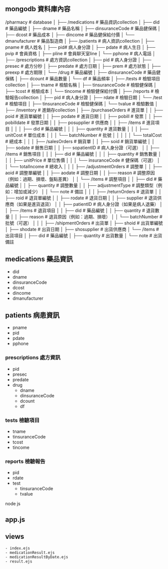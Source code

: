 
## mongodb 資料庫內容
/pharmacy # database
│
├── /medications # 藥品資訊collection
│    ├── did # 藥品編號
│    ├── dname # 藥品名稱
│    ├── dinsuranceCode # 藥品健保碼
│    ├── dcost # 藥品成本
│    ├── dincome # 藥品健保給付價
│    └── dmanufacturer # 藥品製造商
│
├── /patients  # 病人資訊collection
│    ├── pname # 病人姓名
│    ├── pid# 病人身分證
│    ├── pdate # 病人生日
│    ├── pvip # 會員資格
│    ├── pline # 會員聊天室line
│    └── pphone # 病人電話
│
├── /prescriptions  # 處方資訊collection
│    ├── pid # 病人身分證
│    ├── presec # 處方分秒
│    ├── predate # 處方日期
│    ├── prem # 處方狀態
│    ├── preexp # 處方期限
│    └── /drug # 藥品編號
│         ├── dinsuranceCode # 藥品健保碼
│         ├── dcount # 藥品數量
│         └── df # 藥品頻率
│
├── /tests  # 檢驗項目collection
│    ├── tname # 檢驗名稱
│    ├── tinsuranceCode # 檢驗健保碼
│    ├── tcost # 檢驗成本
│    └── tincome # 檢驗健保給付價
│
├── /reports # 檢驗報告collection
│    ├── pid # 病人身分證
│    ├── rdate # 檢驗日期
│    └── /test # 檢驗項目
│         ├── tinsuranceCode # 檢驗健保碼
│         └──  tvalue # 檢驗數值
│
├── /inventory # 進銷存collection
│    ├── /purchaseOrders # 進貨單
│    │    ├── poid # 進貨單編號
│    │    ├── podate # 進貨日期
│    │    ├── pobill # 發票
│    │    ├── pobilldate # 發票日期
│    │    ├── posupplier # 供應商
│    │    ├── /items # 進貨項目
│    │    │    ├── did # 藥品編號
│    │    │    ├── quantity # 進貨數量
│    │    │    ├── unitCost # 單位成本
│    │    │    └── batchNumber # 批號
│    │    │
│    │    └── totalCost # 總成本
│    │
│    ├── /salesOrders # 銷貨單
│    │    ├── soid # 銷貨單編號
│    │    ├── sodate # 銷售日期
│    │    ├── sopatientID # 病人身分證（可選）
│    │    ├── /items # 銷售項目
│    │    │    ├── did # 藥品編號
│    │    │    ├── quantity # 銷售數量
│    │    │    ├── unitPrice # 單位售價
│    │    │    └── insuranceCode # 健保碼（可選）
│    │    └── totalIncome # 總收入
│    │
│    ├── /adjustmentOrders # 調整單
│    │    ├── aoid # 調整單編號
│    │    ├── aodate # 調整日期
│    │    ├── reason # 調整原因（例如：過期、損壞、盤點差異）
│    │    └── /items # 調整項目
│    │         ├── did # 藥品編號
│    │         ├── quantity # 調整數量
│    │         ├── adjustmentType # 調整類型（例如：增加或減少）
│    │         └── note # 備註
│    │
│    ├── /returnOrders # 退貨單
│    │    ├── roid # 退貨單編號
│    │    ├── rodate # 退貨日期
│    │    ├── supplier # 退貨供應商（如果是進貨退貨）
│    │    ├── patientID # 病人身分證（如果是病人退藥）
│    │    ├── /items # 退貨項目
│    │         ├── did # 藥品編號
│    │         ├── quantity # 退貨數量
│    │         ├── reason # 退貨原因（例如：過期、損壞）
│    │         └── batchNumber # 批號（可選）
│    │
│    ├── /shipmentOrders # 出貨單
│          ├── shoid # 出貨單編號
│          ├── shodate # 出貨日期
│          ├── shosupplier # 出貨供應商
│          └── /items # 出貨項目
│               ├── did # 藥品編號
│               ├── quantity # 出貨數量
│               └── note # 出貨備註





## medications 藥品資訊
- did
- dname
- dinsuranceCode
- dcost
- dincome
- dmanufacturer

## patients 病患資訊
- pname
- pid
- pdate
- pphone

### prescriptions 處方資訊
- pid
- presec
- predate
- drug
	- dname
	- dinsuranceCode
	- dcount
	- df
### tests 檢驗項目
- tname
- tinsuranceCode
- tcost
- tincome

### reports 檢驗報告
- pid
- rdate
- test
	-  tinsuranceCode
	- tvalue




node js
## app.js
## views
	- index.ejs
	- medicationResult.ejs
	- medicationResultByDate.ejs
	- result.ejs
	